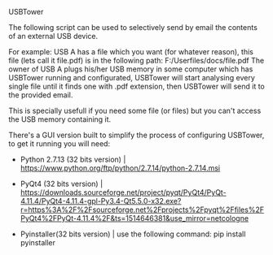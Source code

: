 USBTower

The following script can be used to selectively send by email the contents of an external USB device.

For example:
USB A has a file which you want (for whatever reason), this file (lets call it file.pdf) is in the following path:
F:/Userfiles/docs/file.pdf
The owner of USB A plugs his/her USB memory in some computer which has USBTower running and configurated, USBTower will start analysing every single file until it finds one with .pdf extension, then USBTower will send it to the provided email.

This is specially usefull if you need some file (or files) but you can't access the USB memory containing it.

There's a GUI version built to simplify the process of configuring USBTower, to get it running you will need:
 - Python 2.7.13 (32 bits version)   | https://www.python.org/ftp/python/2.7.14/python-2.7.14.msi
 - PyQt4 (32 bits version)           | https://downloads.sourceforge.net/project/pyqt/PyQt4/PyQt-4.11.4/PyQt4-4.11.4-gpl-Py3.4-Qt5.5.0-x32.exe?r=https%3A%2F%2Fsourceforge.net%2Fprojects%2Fpyqt%2Ffiles%2FPyQt4%2FPyQt-4.11.4%2F&ts=1514646381&use_mirror=netcologne
 
 - Pyinstaller(32 bits version)      | use the following command: pip install pyinstaller
 
